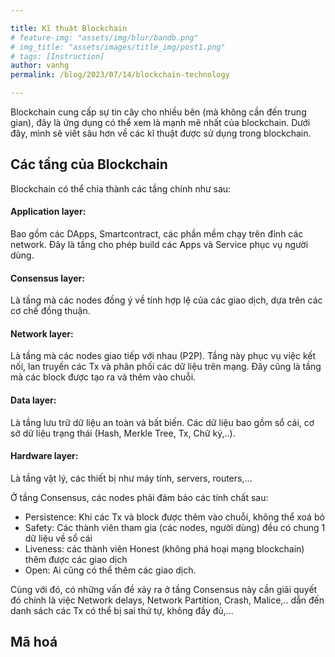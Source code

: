 ```yaml
---

title: Kĩ thuật Blockchain
# feature-img: "assets/img/blur/bandb.png"
# img_title: "assets/images/title_img/post1.png"
# tags: [Instruction]
author: vanhg
permalink: /blog/2023/07/14/blockchain-technology

---
```


Blockchain cung cấp sự tin cây cho nhiều bên (mà không cần đến trung gian), đây là ứng dụng có thể xem là mạnh mẽ nhất của blockchain. Dưới đây, mình sẽ viết sâu hơn về các kĩ thuật được sử dụng trong blockchain.

## Các tầng của Blockchain
Blockchain có thể chia thành các tầng chính như sau:
#### Application layer: 
Bao gồm các DApps, Smartcontract, các phần mềm chạy trên đỉnh các network. Đây là tầng cho phép build các Apps và Service phục vụ người dùng.

#### Consensus layer:
Là tầng mà các nodes đồng ý về tính hợp lệ của các giao dịch, dựa trên các cơ chế đồng thuận.

#### Network layer:
Là tầng mà các nodes giao tiếp với nhau (P2P). Tầng này phục vụ việc kết nối, lan truyền các Tx và phân phối các dữ liệu trên mạng. Đây cũng là tầng mà các block được tạo ra và thêm vào chuỗi.

#### Data layer:
Là tầng lưu trữ dữ liệu an toàn và bất biến. Các dữ liệu bao gồm sổ cái, cơ sở dữ liệu trạng thái (Hash, Merkle Tree, Tx, Chữ ký,..).

#### Hardware layer:
Là tầng vật lý, các thiết bị như máy tính, servers, routers,...

Ở tầng Consensus, các nodes phải đảm bảo các tính chất sau:
+ Persistence: Khi các Tx và block được thêm vào chuỗi, không thể xoá bỏ
+ Safety: Các thành viên tham gia (các nodes, người dùng) đều có chung 1 dữ liệu về sổ cái
+ Liveness: các thành viên Honest (không phá hoại mạng blockchain) thêm được các giao dịch
+ Open: Ai cũng có thể thêm các giao dịch.

Cùng với đó, có những vấn đề xảy ra ở tầng Consensus này cần giải quyết đó chính là việc Network delays, Network Partition, Crash, Malice,.. dẫn đến danh sách các Tx có thể bị sai thứ tự, không đầy đủ,...

## Mã hoá
